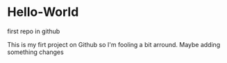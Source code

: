 # Hello-World
first repo in github


This is my firt project on Github so I'm fooling a bit arround. 
Maybe adding something changes

